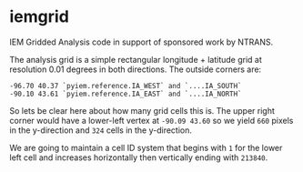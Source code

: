 # iemgrid

IEM Gridded Analysis code in support of sponsored work by NTRANS.

The analysis grid is a simple rectangular longitude + latitude grid at
resolution 0.01 degrees in both directions.  The outside corners are:

    -96.70 40.37 `pyiem.reference.IA_WEST` and `....IA_SOUTH`
    -90.10 43.61 `pyiem.reference.IA_EAST` and `....IA_NORTH`

So lets be clear here about how many grid cells this is.  The upper right
corner would have a lower-left vertex at `-90.09 43.60` so we yield
`660` pixels in the y-direction and `324` cells in the y-direction.

We are going to maintain a cell ID system that begins with `1` for the lower
left cell and increases horizontally then vertically ending with `213840`.